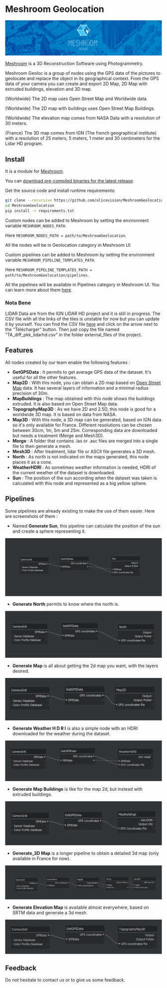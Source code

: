 # Meshroom Geolocation

![Meshroom Geoloc](./external_files/meshroom_geoloc_banner.jpg)

[Meshroom](https://alicevision.org/#meshroom) is a 3D Reconstruction Software using Photogrammetry.

Meshroom Geoloc is a group of nodes using the GPS data of the pictures to geolocate and replace the object in its geographical context. From the GPS data of your camera you can create and export 2D Map, 2D Map with extruded buildings, elevation and 3D map. 

{Worldwide} The 2D map uses Open Street Map and Worldwide data. 

{Worldwide} The 2D map with buildings uses Open Street Map Buildings.

{Worldwide} The elevation map comes from NASA Data with a resolution of 30 meters.

{France}    The 3D map comes from IGN (The french geographical institute) with a resolution of 25 meters, 5 meters, 1 meter and 30 centimeters for the Lidar HD program.

## Install
It is a module for [Meshroom](https://alicevision.org/#meshroom).

You can [download pre-compiled binaries for the latest release](https://github.com/alicevision/meshroom/releases).

Get the source code and install runtime requirements:
```bash
git clone --recursive https://github.com/alicevision/MeshroomGeolocation.git
cd MeshroomGeolocation
pip install -r requirements.txt
```
Custom nodes can be added to Meshroom by setting the environment variable `MESHROOM_NODES_PATH`.

Here `MESHROOM_NODES_PATH = path/to/MeshroomGeolocation`.

All the nodes will be in Geolocation category in Meshroom UI.

Custom pipelines can be added to Meshroom by setting the environment variable `MESHROOM_PIPELINE_TEMPLATES_PATH`.

Here `MESHROOM_PIPELINE_TEMPLATES_PATH = path/to/MeshroomGeolocation/pipelines`.

All the pipelines will be available in Pipelines category in Meshroom UI. You can learn more about them [here](#pipelines).

### Nota Bene
LIDAR Data are from the IGN LIDAR HD project and it is still in progress. The CSV file with all the links of the tiles is unstable for now but you can update it by yourself. You can find the CSV file [here](https://pcrs.ign.fr/version3) and click on the arrow next to the "Télécharger" button. Then just copy the file named "TA_diff_pkk_lidarhd.csv" in the folder external_files of the project.

## Features
All nodes created by our team enable the following features :
- **GetGPSData** : It permits to get average GPS data of the dataset. It's useful for all the other features.
- **Map2D** : With this node, you can obtain a 2D map based on [Open Street Map](https://www.openstreetmap.fr/) data. It has several layers of information and a minimal radius precision of 30m.
- **MapBuildings** : The map obtained with this node shows the buildings extruded. It is also based on Open Street Map data.
- **TopographyMap3D** : As we have 2D and 2.5D, this node is good for a worldwide 3D map. It is based on data from NASA.
- **Map3D** : With this node, a 3D map can be generated, based on IGN data so it's only available for France. Different resolutions can be chosen between 30cm, 1m, 5m and 25m. Corresponding data are downloaded but needs a treatment (Merge and Mesh3D).
- **Merge** : A folder that contains .las or .asc files are merged into a single file to then generate a mesh.
- **Mesh3D** : After treatment, lidar file or ASCII file generates a 3D mesh.
- **North** : As north is not indicated on the maps generated, this node places it as a cone.
- **WeatherHDRI** : As sometimes weather information is needed, HDRI of the current weather of the dataset is downloaded.
- **Sun** : The position of the sun according when the dataset was taken is calculated with this node and represented as a big yellow sphere.

## Pipelines
Some pipelines are already existing to make the use of them easier.
Here are screenshots of them :
- Named **Generate Sun**, this pipeline can calculate the position of the sun and create a sphere representing it.

![Sun pipeline](./external_files/sun_pipeline.png)

- **Generate North** permits to know where the north is.

![North pipeline](./external_files/north_pipeline.png)

- **Generate Map** is all about getting the 2d map you want, with the layers desired.

![Map 2d pipeline](./external_files/map2d_pipeline.png)

- **Generate Weather H D R I** is also a simple node with an HDRI downloaded for the weather during the dataset.

![Weather pipeline](./external_files/weather_pipeline.png)

- **Generate Map Buildings** is like for the map 2d, but instead with extruded buildings.

![Buildings pipeline](./external_files/map2d5_pipeline.png)

- **Generate_3D Map** is a longer pipeline to obtain a detailed 3d map (only available in France for now).

![Map 3d pipeline](./external_files/map3d_pipeline.png)

- **Generate Elevation Map** is available almost everywhere, based on SRTM data and generate a 3d mesh.

![Elevation map pipeline](./external_files/elevation_pipeline.png)


## Feedback
Do not hesitate to contact us or to give us some feedback.